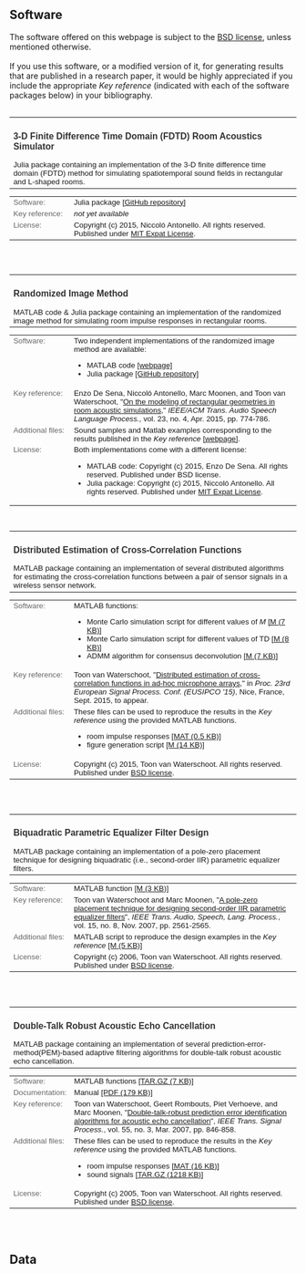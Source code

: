 <h2>Software</h2>
	    The software offered on this webpage is subject to the <a target="blank" href="bsd_license.html">BSD license</a>, unless mentioned otherwise.<br /><br />
	    If you use this software, or a modified version of it, for generating results that are published in a research paper, it would be highly appreciated if you include the appropriate <i>Key reference</i> (indicated with each of the software packages below) in your bibliography.
<br />
<!---------------------------------------------------------------------------------------------------------------------------->
<br />
		    <table border="0" cellpadding = "0" cellspacing = "0" width = "100%" style="padding: 0px 0px 0px 0px; font-size: 10pt; font-family: sans-serif">
			<tr>
			  <td align="left"><a name="software_3dfdtd"><h3 style="color: #333">3-D Finite Difference Time Domain (FDTD) Room Acoustics Simulator</h3></a>
			  Julia package containing an implementation of the 3-D finite difference time domain (FDTD) method for simulating spatiotemporal sound fields in rectangular and L-shaped rooms.
			  </td>
			</tr>
		    </table>
		    <table border="0" cellpadding = "5" cellspacing = "0" width = "100%" style="padding: 0px 0px 0px 0px; font-size: 10pt; font-family: sans-serif">
			<tr>
			  <td style="color: #666; vertical-align:text-top; width: 93px">Software:</td>
			  <td>Julia package <a target="blank" href="https://github.com/nantonel/JuFdtd">[GitHub repository]</a></li>
				</ul>
			  </td>
			</tr>
			<tr>
			  <td style="color: #666; vertical-align:text-top; width: 93px">Key reference:</td>
			  <td><i>not yet available</i></td>
			</tr>
			<!--<tr>
			  <td style="color: #666; vertical-align:text-top; width: 93px">Additional files:</td>
			  <td>Sound samples and Matlab examples corresponding to the results published in the <i>Key reference</i> <a target="blank" href="http://desena.org/sweep/">[webpage]</a>.  
			  </td>
			</tr>-->
			<tr>
			  <td style="color: #666; vertical-align:text-top; width: 93px">License:</td>
			  <td>Copyright (c) 2015, Niccol&oacute; Antonello. All rights reserved. Published under <a target="blank" href="https://github.com/nantonel/JuFdtd/blob/master/LICENSE.md">MIT Expat License</a>.
			  </td>
			</tr>
		    </table>
<br />
<!---------------------------------------------------------------------------------------------------------------------------->
<br />
		    <table border="0" cellpadding = "0" cellspacing = "0" width = "100%" style="padding: 0px 0px 0px 0px; font-size: 10pt; font-family: sans-serif">
			<tr>
			  <td align="left"><a name="software_rim"><h3 style="color: #333">Randomized Image Method</h3></a>
			  MATLAB code &amp; Julia package containing an implementation of the randomized image method for simulating room impulse responses in rectangular rooms.
			  </td>
			</tr>
		    </table>
		    <table border="0" cellpadding = "5" cellspacing = "0" width = "100%" style="padding: 0px 0px 0px 0px; font-size: 10pt; font-family: sans-serif">
			<tr>
			  <td style="color: #666; vertical-align:text-top; width: 93px">Software:</td>
			  <td>Two independent implementations of the randomized image method are available:
				<ul>
				    <li>MATLAB code <a target="blank" href="http://desena.org/sweep/">[webpage]</a></li>
				    <li>Julia package <a target="blank" href="https://github.com/nantonel/JuRIM">[GitHub repository]</a></li>
				</ul>
			  </td>
			</tr>
			<tr>
			  <td style="color: #666; vertical-align:text-top; width: 93px">Key reference:</td>
			  <td>Enzo De Sena, Niccol&oacute; Antonello, Marc Moonen, and Toon van Waterschoot, "<a href="ftp://ftp.esat.kuleuven.be/pub/SISTA/vanwaterschoot/abstracts/14-186.html">On the modeling of rectangular geometries in room acoustic simulations</a>," <i>IEEE/ACM Trans. Audio Speech Language Process.</i>, vol. 23, no. 4, Apr. 2015, pp. 774-786.</td>
			</tr>
			<tr>
			  <td style="color: #666; vertical-align:text-top; width: 93px">Additional files:</td>
			  <td>Sound samples and Matlab examples corresponding to the results published in the <i>Key reference</i> <a target="blank" href="http://desena.org/sweep/">[webpage]</a>.  
			  </td>
			</tr>
			<tr>
			  <td style="color: #666; vertical-align:text-top; width: 93px">License:</td>
			  <td>Both implementations come with a different license:
			    <ul>
				    <li>MATLAB code: Copyright (c) 2015, Enzo De Sena. All rights reserved. Published under BSD license.</li>
				    <li>Julia package: Copyright (c) 2015, Niccol&oacute; Antonello. All rights reserved. Published under <a target="blank" href="https://github.com/nantonel/JuRIM/blob/master/LICENSE.md">MIT Expat License</a>.</li>
				</ul>
			  </td>
			</tr>
		    </table>
<!--<br />commented due to <ul> in bottom <td>-->
<!---------------------------------------------------------------------------------------------------------------------------->
<br />
		    <table border="0" cellpadding = "0" cellspacing = "0" width = "100%" style="padding: 0px 0px 0px 0px; font-size: 10pt; font-family: sans-serif">
			<tr>
			  <td align="left"><a name="software_distcorr"><h3 style="color: #333">Distributed Estimation of Cross-Correlation Functions</h3></a>
			  MATLAB package containing an implementation of several distributed algorithms for estimating the cross-correlation functions between a pair of sensor signals in a wireless sensor network.
			  </td>
			</tr>
		    </table>
		    <table border="0" cellpadding = "5" cellspacing = "0" width = "100%" style="padding: 0px 0px 0px 0px; font-size: 10pt; font-family: sans-serif">
			<tr>
			  <td style="color: #666; vertical-align:text-top; width: 93px">Software:</td>
			  <td>MATLAB functions:
				<ul>
				    <li>Monte Carlo simulation script for different values of <i>M</i> <a target="blank" href="ftp://ftp.esat.kuleuven.be/pub/sista/vanwaterschoot/downloads/software/15-40/distcorr_mcscript_M.m">[M (7 KB)]</a></li>
				    <li>Monte Carlo simulation script for different values of TD <a target="blank" href="ftp://ftp.esat.kuleuven.be/pub/sista/vanwaterschoot/downloads/software/15-40/distcorr_mcscript_TD.m">[M (8 KB)]</a></li>
				    <li>ADMM algorithm for consensus deconvolution <a target="blank" href="ftp://ftp.esat.kuleuven.be/pub/sista/vanwaterschoot/downloads/software/15-40/distcorr_admm.m">[M (7 KB)]</a></li>
				</ul>
			  </td>
			</tr>
			<tr>
			  <td style="color: #666; vertical-align:text-top; width: 93px">Key reference:</td>
			  <td>Toon van Waterschoot, "<a href="ftp://ftp.esat.kuleuven.be/pub/SISTA/vanwaterschoot/abstracts/15-40.html">Distributed estimation of cross-correlation functions in ad-hoc microphone arrays</a>," in <i>Proc. 23rd European Signal Process. Conf. (EUSIPCO '15)</i>, Nice, France, Sept. 2015, to appear.</td>
			</tr>
			<tr>
			  <td style="color: #666; vertical-align:text-top; width: 93px">Additional files:</td>
			  <td>These files can be used to reproduce the results in the <i>Key reference</i> using the provided MATLAB functions.  
				<ul>
				    <li>room impulse responses <a target="blank" href="ftp://ftp.esat.kuleuven.be/pub/sista/vanwaterschoot/downloads/software/15-40/distcorr_RIRs.mat">[MAT (0.5 KB)]</a></li>
				    <li>figure generation script <a target="blank" href="ftp://ftp.esat.kuleuven.be/pub/sista/vanwaterschoot/downloads/software/15-40/distcorr_figgenscript_eusipco2015.m">[M (14 KB)]</a></li>
				</ul>
			  </td>
			</tr>
			<tr>
			  <td style="color: #666; vertical-align:text-top; width: 93px">License:</td>
			  <td>Copyright (c) 2015, Toon van Waterschoot. All rights reserved. Published under <a target="blank" href="bsd_license.html">BSD license</a>.</td>
			</tr>
		    </table>
<br />
<!---------------------------------------------------------------------------------------------------------------------------->
<br />
		    <table border="0" cellpadding = "0" cellspacing = "0" width = "100%" style="padding: 0px 0px 0px 0px; font-size: 10pt; font-family: sans-serif">
			<tr>
			  <td align="left"><a name="software_pareq"><h3 style="color: #333">Biquadratic Parametric Equalizer Filter Design</h3></a>
			  MATLAB package containing an implementation of a pole-zero placement technique for designing biquadratic (i.e., second-order IIR) parametric equalizer filters.
			  </td>
			</tr>
		    </table>
		    <table border="0" cellpadding = "5" cellspacing = "0" width = "100%" style="padding: 0px 0px 0px 0px; font-size: 10pt; font-family: sans-serif">
			<tr>
			  <td style="color: #666; vertical-align:text-top; width: 93px">Software:</td>
			  <td>MATLAB function <a target="blank" href="ftp://ftp.esat.kuleuven.be/pub/SISTA/vanwaterschoot/downloads/software/06-177/pareq.m">[M (3 KB)]</a></td>
			</tr>
			<tr>
			  <td style="color: #666; vertical-align:text-top; width: 93px">Key reference:</td>
			  <td>Toon van Waterschoot and Marc Moonen, "<a href="ftp://ftp.esat.kuleuven.be/pub/SISTA/vanwaterschoot/abstracts/06-177.html">A pole-zero placement technique for designing second-order IIR parametric equalizer filters</a>", <i>IEEE Trans. Audio, Speech, Lang. Process.</i>, vol. 15, no. 8, Nov. 2007, pp. 2561-2565.</td>
			</tr>
			<tr>
			  <td style="color: #666; vertical-align:text-top; width: 93px">Additional files:</td>
			  <td>MATLAB script to reproduce the design examples in the <i>Key reference</i> <a target="blank" href="ftp://ftp.esat.kuleuven.be/pub/SISTA/vanwaterschoot/downloads/software/06-177/pareq_designexamples.m">[M (5 KB)]</a>
			  </td>
			</tr>
			<tr>
			  <td style="color: #666; vertical-align:text-top; width: 93px">License:</td>
			  <td>Copyright (c) 2006, Toon van Waterschoot. All rights reserved. Published under <a target="blank" href="bsd_license.html">BSD license</a>.</td>
			</tr>
		    </table>
<br />
<!---------------------------------------------------------------------------------------------------------------------------->
<br />
		    <table border="0" cellpadding = "0" cellspacing = "0" width = "100%" style="padding: 0px 0px 0px 0px; font-size: 10pt; font-family: sans-serif">
			<tr>
			  <td align="left"><a name="software_robustaec"><h3 style="color: #333">Double-Talk Robust Acoustic Echo Cancellation</h3></a>
			  MATLAB package containing an implementation of several prediction-error-method(PEM)-based adaptive filtering algorithms for double-talk robust acoustic echo cancellation.
			  </td>
			</tr>
		    </table>
		    <table border="0" cellpadding = "5" cellspacing = "0" width = "100%" style="padding: 0px 0px 0px 0px; font-size: 10pt; font-family: sans-serif">
			<tr>
			  <td style="color: #666; vertical-align:text-top; width: 93px">Software:</td>
			  <td>MATLAB functions <a target="blank" href="ftp://ftp.esat.kuleuven.be/pub/sista/vanwaterschoot/downloads/software/05-162/algorithms.tar.gz">[TAR.GZ (7 KB)]</a></td>
			</tr>
			<tr>
			  <td style="color: #666; vertical-align:text-top; width: 93px">Documentation:</td>
			  <td>Manual <a target="blank" href="ftp://ftp.esat.kuleuven.be/pub/sista/vanwaterschoot/reports/05-162.pdf">[PDF (179 KB)]</a></td>
			</tr>
			<tr>
			  <td style="color: #666; vertical-align:text-top; width: 93px">Key reference:</td>
			  <td>Toon van Waterschoot, Geert Rombouts, Piet Verhoeve, and Marc Moonen, "<a href="ftp://ftp.esat.kuleuven.be/pub/SISTA/vanwaterschoot/abstracts/05-161.html">Double-talk-robust prediction error identification algorithms for acoustic echo cancellation</a>", <i>IEEE Trans. Signal Process.</i>, vol. 55, no. 3, Mar. 2007, pp. 846-858.</td>
			</tr>
			<tr>
			  <td style="color: #666; vertical-align:text-top; width: 93px">Additional files:</td>
			  <td>These files can be used to reproduce the results in the <i>Key reference</i> using the provided MATLAB functions.  
				<ul>
				    <li>room impulse responses <a target="blank" href="ftp://ftp.esat.kuleuven.be/pub/sista/vanwaterschoot/downloads/software/05-162/RIR.mat">[MAT (16 KB)]</a></li>
				    <li>sound signals <a target="blank" href="ftp://ftp.esat.kuleuven.be/pub/sista/vanwaterschoot/downloads/software/05-162/signals.tar.gz">[TAR.GZ (1218 KB)]</a></li>
				</ul>
			  </td>
			</tr>
			<tr>
			  <td style="color: #666; vertical-align:text-top; width: 93px">License:</td>
			  <td>Copyright (c) 2005, Toon van Waterschoot. All rights reserved. Published under <a target="blank" href="bsd_license.html">BSD license</a>.</td>
			</tr>
		    </table>
<br />
<!---------------------------------------------------------------------------------------------------------------------------->
<!---------------------------------------------------------------------------------------------------------------------------->
<br />
            <a name="data"><h2>Data</h2></a>
		    <!--<table border="0" cellpadding = "0" cellspacing = "0" width = "100%" style="padding: 0px 0px 0px 0px; font-size: 10pt; font-family: sans-serif">
			<tr>
			  <td align="left"><h3 style="color: #333">Small Room Impulse Responses</h3>
			  To do
			  </td>
			</tr>
		    </table>
		    <table border="0" cellpadding = "5" cellspacing = "0" width = "100%" style="padding: 0px 0px 0px 0px; font-size: 10pt; font-family: sans-serif">
			<tr>
			  <td style="color: #666; width: 54px">Period:</td>
			  <td>Jan 2007 &ndash; Dec 2011</td>
			</tr>
			<tr>
			  <td style="color: #666; width: 54px">Funding:</td>
			  <td>Belgian Science Policy Office (Interuniversity Attraction Poles Phase VI)</td>
			</tr>
			<tr>
			  <td style="color: #666; width: 54px">Partners:</td>
			  <td>Universit&eacute; Catholique de Louvain, KU Leuven, Ghent University, Vrije Universiteit Brussel, Universit&eacute; de Li&egrave;ge, Universit&eacute; de Mons, Universit&eacute; Libre de Bruxelles</td>
			</tr>
			<tr>
			  <td style="color: #666; width: 54px">URL:</td>
			  <td><a target="blank" href="http://sites.uclouvain.be/dysco/">sites.uclouvain.be/dysco</a></td>
			</tr>
			<tr>
			  <td style="color: #666; width: 54px">My role:</td>
			  <td>Research Fellow</td>
			</tr>
		    </table>-->
        </div>
    </body>
</html>
